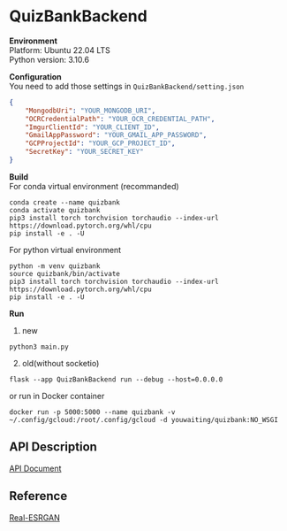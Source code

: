 # QuizBankBackend
**Environment**<br>
Platform: Ubuntu 22.04 LTS<br>
Python version: 3.10.6<br>

**Configuration**<br>
You need to add those settings in `QuizBankBackend/setting.json`
```json
{
    "MongodbUri": "YOUR_MONGODB_URI",
    "OCRCredentialPath": "YOUR_OCR_CREDENTIAL_PATH",
    "ImgurClientId": "YOUR_CLIENT_ID",
    "GmailAppPassword": "YOUR_GMAIL_APP_PASSWORD",
    "GCPProjectId": "YOUR_GCP_PROJECT_ID",
    "SecretKey": "YOUR_SECRET_KEY"
}
```

**Build**<br>
For conda virtual environment (recommanded)
```
conda create --name quizbank
conda activate quizbank
pip3 install torch torchvision torchaudio --index-url https://download.pytorch.org/whl/cpu
pip install -e . -U
```
For python virtual environment
```
python -m venv quizbank
source quizbank/bin/activate
pip3 install torch torchvision torchaudio --index-url https://download.pytorch.org/whl/cpu
pip install -e . -U
```
**Run**<br>
1. new
```
python3 main.py
```
2. old(without socketio)
```
flask --app QuizBankBackend run --debug --host=0.0.0.0
```
or run in Docker container
```
docker run -p 5000:5000 --name quizbank -v ~/.config/gcloud:/root/.config/gcloud -d youwaiting/quizbank:NO_WSGI
```
## API Description
[API Document](https://hackmd.io/@5ljei2jDT1KwLOo0tzos2w/Sk4YwJqw3)

## Reference
[Real-ESRGAN](https://github.com/xinntao/Real-ESRGAN)
